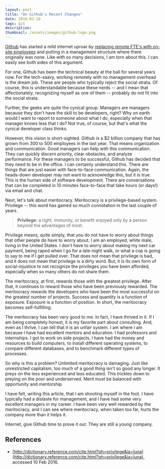 ```yaml
---
layout: post
title: "On Github's Recent Changes"
date: 2016-02-10
tags: git
description:
thumbnail: /assets/images/github-logo.png
---
```


[Github](https://github.com) has started a mild internet uproar by [replacing remote FTE's with on-site employees](http://www.businessinsider.com/github-the-full-inside-story-2016-2) and putting in a management structure where there originally was none. Like with so many decisions, I am torn about this. I can easily see both sides of this argument.

For one, Github has been the technical beauty at the ball for several years now. For the tech-saavy, working remotely with no management overhead is the dream job. These are people who typically reject the social strata. Of course, this is understandable because these nerds -- and I mean that affectionately, recognizing myself as one of them -- probably do not fit into the social strata.

Further, the geeks are quite the cynical group. Managers are managers because they don't have the skill to be developers, right? Why on earth would I want to report to someone about what I do, especially when that manager knows less that I do? Not true, of course, but that's what the cynical developer class thinks.

However, this vision is short-sighted. Github is a \$2 billion company that has grown from 300 to 500 employees in the last year. That means organization and communication. Good managers can help with this communication. They can quickly discern priority, clear obstacles, and analyze performance. For these managers to be successful, Github has decided that they need to be in the office. I can certainly understand this. There are things that are just easier with face-to-face communication. Again, the heads-down developer may not want to acknowledge this, but it is true. This is the human side of software development. There are conversations that can be completed in 10 minutes face-to-face that take hours (or days!) via email and chat.

Next, let's talk about meritocracy. Meritocracy is a privilege-based system. Privilege -- this word has gained so much connotation in the last couple of years.

> **Privilege:** a right, immunity, or benefit enjoyed only by a person beyond the advantages of most.

Privilege means, quite simply, that you do not have to worry about things that other people do have to worry about. I am an employed, white male, living in the United States. I don't have to worry about making my next car payment, being raped when I go for a late-night walk, or what a cop is going to say to me if I get pulled over. That does not mean that privilege is bad, and it does not mean that privilege is a dirty word. But, it is its own form of social-injustice to not recognize the privileges you have been afforded, especially when so many others do not share them.

The meritocracy, at first, rewards those with the greatest privilege. After that, it continues to reward those who have been previously rewarded. The meritocracy rewards the developers who have been the most successful on the greatest number of projects. Success and quantity is a function of exposure. Exposure is a function of position. In short, the meritocracy becomes self-fulfilling.

The meritocracy has been very good to me. In fact, I have thrived in it. If I am being completely honest, it is my favorite part about consulting. And, even as I thrive, I can tell that it is an unfair system. I am where I am because I have had excellent mentors and education. I had professors and internships. I got to work on side projects, I have had the money and resources to build computers, to install different operating systems, to compare different databases, and to benchmark different types of processes.

So why is this a problem? Unlimited meritocracy is damaging. Just like unrestricted capitalism, too much of a good thing isn't so good any longer. It preys on the less experienced and less educated. This trickles down to preying on the poor and underserved. Merit must be balanced with opportunity and mentorship.

I have felt, writing this article, that I am shooting myself in the foot. I have typically had a distaste for management, and I have had some very excellent managers in my career. I have been very well rewarded by the meritocracy, and I can see where meritocracy, when taken too far, hurts the company more than it helps it.

Internet, give Github time to prove it out. They are still a young company.

## References

-   [http://dictionary.reference.com/cite.html?qh=privilege&ia=luna](http://dictionary.reference.com/cite.html?qh=privilege&ia=luna), accessed 10 Feb 2016.
